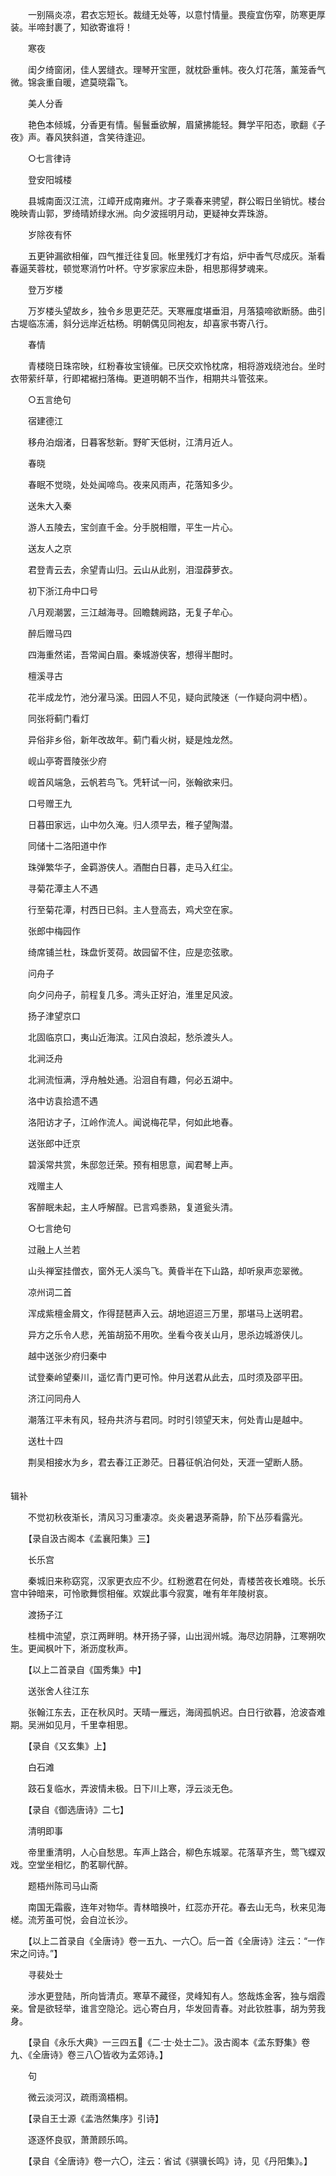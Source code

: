 <!-- { "loadSidebar": true } -->
　　一别隔炎凉，君衣忘短长。裁缝无处等，以意忖情量。畏瘦宜伤窄，防寒更厚装。半啼封裹了，知欲寄谁将！

　　寒夜

　　闺夕绮窗闭，佳人罢缝衣。理琴开宝匣，就枕卧重帏。夜久灯花落，薰笼香气微。锦衾重自暖，遮莫晓霜飞。

　　美人分香

　　艳色本倾城，分香更有情。髻鬟垂欲解，眉黛拂能轻。舞学平阳态，歌翻《子夜》声。春风狭斜道，含笑待逢迎。

　　○七言律诗

　　登安阳城楼

　　县城南面汉江流，江嶂开成南雍州。才子乘春来骋望，群公暇日坐销忧。楼台晚映青山郭，罗绮晴娇绿水洲。向夕波摇明月动，更疑神女弄珠游。

　　岁除夜有怀

　　五更钟漏欲相催，四气推迁往复回。帐里残灯才有焰，炉中香气尽成灰。渐看春逼芙蓉枕，顿觉寒消竹叶杯。守岁家家应未卧，相思那得梦魂来。

　　登万岁楼

　　万岁楼头望故乡，独令乡思更茫茫。天寒雁度堪垂泪，月落猿啼欲断肠。曲引古堤临冻浦，斜分远岸近枯杨。明朝偶见同袍友，却喜家书寄八行。

　　春情

　　青楼晓日珠帘映，红粉春妆宝镜催。已厌交欢怜枕席，相将游戏绕池台。坐时衣带萦纤草，行即裙裾扫落梅。更道明朝不当作，相期共斗管弦来。

　　○五言绝句

　　宿建德江

　　移舟泊烟渚，日暮客愁新。野旷天低树，江清月近人。

　　春晓

　　春眠不觉晓，处处闻啼鸟。夜来风雨声，花落知多少。

　　送朱大入秦

　　游人五陵去，宝剑直千金。分手脱相赠，平生一片心。

　　送友人之京

　　君登青云去，余望青山归。云山从此别，泪湿薜萝衣。

　　初下浙江舟中口号

　　八月观潮罢，三江越海寻。回瞻魏阙路，无复子牟心。

　　醉后赠马四

　　四海重然诺，吾常闻白眉。秦城游侠客，想得半酣时。

　　檀溪寻古

　　花半成龙竹，池分濯马溪。田园人不见，疑向武陵迷（一作疑向洞中栖）。

　　同张将蓟门看灯

　　异俗非乡俗，新年改故年。蓟门看火树，疑是烛龙然。

　　岘山亭寄晋陵张少府

　　岘首风端急，云帆若鸟飞。凭轩试一问，张翰欲来归。

　　口号赠王九

　　日暮田家远，山中勿久淹。归人须早去，稚子望陶潜。

　　同储十二洛阳道中作

　　珠弹繁华子，金羁游侠人。酒酣白日暮，走马入红尘。

　　寻菊花潭主人不遇

　　行至菊花潭，村西日已斜。主人登高去，鸡犬空在家。

　　张郎中梅园作

　　绮席铺兰杜，珠盘忻芰荷。故园留不住，应是恋弦歌。

　　问舟子

　　向夕问舟子，前程复几多。湾头正好泊，淮里足风波。

　　扬子津望京口

　　北固临京口，夷山近海滨。江风白浪起，愁杀渡头人。

　　北涧泛舟

　　北涧流恒满，浮舟触处通。沿洄自有趣，何必五湖中。

　　洛中访袁拾遗不遇

　　洛阳访才子，江岭作流人。闻说梅花早，何如此地春。

　　送张郎中迁京

　　碧溪常共赏，朱邸忽迁荣。预有相思意，闻君琴上声。

　　戏赠主人

　　客醉眠未起，主人呼解酲。已言鸡黍熟，复道瓮头清。

　　○七言绝句

　　过融上人兰若

　　山头禅室挂僧衣，窗外无人溪鸟飞。黄昏半在下山路，却听泉声恋翠微。

　　凉州词二首

　　浑成紫檀金屑文，作得琵琶声入云。胡地迢迢三万里，那堪马上送明君。

　　异方之乐令人悲，羌笛胡笳不用吹。坐看今夜关山月，思杀边城游侠儿。

　　越中送张少府归秦中

　　试登秦岭望秦川，遥忆青门更可怜。仲月送君从此去，瓜时须及邵平田。

　　济江问同舟人

　　潮落江平未有风，轻舟共济与君同。时时引领望天末，何处青山是越中。

　　送杜十四

　　荆吴相接水为乡，君去春江正渺茫。日暮征帆泊何处，天涯一望断人肠。  
　 
 
 
辑补

　　不觉初秋夜渐长，清风习习重凄凉。炎炎暑退茅斋静，阶下丛莎看露光。

　　【录自汲古阁本《孟襄阳集》三】

　　长乐宫

　　秦城旧来称窈窕，汉家更衣应不少。红粉邀君在何处，青楼苦夜长难晓。长乐宫中钟暗来，可怜歌舞惯相催。欢娱此事今寂寞，唯有年年陵树哀。

　　渡扬子江

　　桂楫中流望，京江两畔明。林开扬子驿，山出润州城。海尽边阴静，江寒朔吹生。更闻枫叶下，淅沥度秋声。

　　【以上二首录自《国秀集》中】

　　送张舍人往江东

　　张翰江东去，正在秋风时。天晴一雁远，海阔孤帆迟。白日行欲暮，沧波杳难期。吴洲如见月，千里幸相思。

　　【录自《又玄集》上】

　　白石滩

　　跂石复临水，弄波情未极。日下川上寒，浮云淡无色。

　　【录自《御选唐诗》二七】

　　清明即事

　　帝里重清明，人心自愁思。车声上路合，柳色东城翠。花落草齐生，莺飞蝶双戏。空堂坐相忆，酌茗聊代醉。

　　题梧州陈司马山斋

　　南国无霜霰，连年对物华。青林暗换叶，红蕊亦开花。春去山无鸟，秋来见海槎。流芳虽可悦，会自泣长沙。

　　【以上二首录自《全唐诗》卷一五九、一六〇。后一首《全唐诗》注云：“一作宋之问诗。”】

　　寻裴处士

　　涉水更登陆，所向皆清贞。寒草不藏径，灵峰知有人。悠哉炼金客，独与烟霞亲。曾是欲轻举，谁言空隐沦。远心寄白月，华发回青春。对此钦胜事，胡为劳我身。

　　【录自《永乐大典》一三四五《二·士·处士二》。汲古阁本《孟东野集》卷九、《全唐诗》卷三八〇皆收为孟郊诗。】

　　句

　　微云淡河汉，疏雨滴梧桐。

　　【录自王士源《孟浩然集序》引诗】

　　逐逐怀良驭，萧萧顾乐鸣。

　　【录自《全唐诗》卷一六〇，注云：省试《骐骥长鸣》诗，见《丹阳集》。】  
　 
 
 
